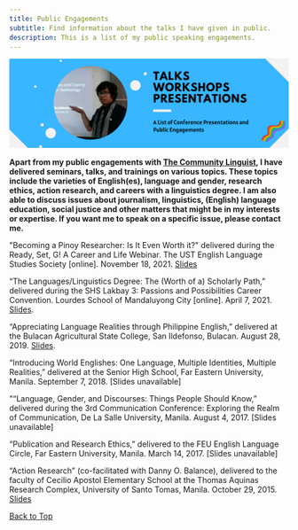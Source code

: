 ```yaml
---
title: Public Engagements
subtitle: Find information about the talks I have given in public.
description: This is a list of my public speaking engagements.
---
```


![](/images/site/pagebanner/presentations.png)

**Apart from my public engagements with [The Community Linguist](https://tclinguistics.github.io), I have delivered seminars, talks, and trainings on various topics. These topics include the varieties of English(es), language and gender, research ethics, action research, and careers with a linguistics degree. I am also able to discuss issues about journalism, linguistics, (English) language education, social justice and other matters that might be in my interests or expertise. If you want me to speak on a specific issue, please contact me.**

"Becoming a Pinoy Researcher: Is It Even Worth it?" delivered during the Ready, Set, G! A Career and Life Webinar. The UST English Language Studies Society [online]. November 18, 2021. [Slides](https://senseigab.github.io/files/presentations/00_talks/2021_UST_Gapas.pdf)

“The Languages/Linguistics Degree: The (Worth of a) Scholarly Path,” delivered during the SHS Lakbay 3: Passions and Possibilities Career Convention. Lourdes School of Mandaluyong City [online]. April 7, 2021. [Slides](https://senseigab.github.io/files/presentations/00_talks/2021_LSMC_Gapas.pdf).

“Appreciating Language Realities through Philippine English,” delivered at the Bulacan Agricultural State College, San Ildefonso, Bulacan. August 28, 2019. [Slides](https://senseigab.github.io/files/presentations/00_talks/2019_BASC_Gapas.pdf).

“Introducing World Englishes: One Language, Multiple Identities, Multiple Realities,” delivered at the Senior High School, Far Eastern University, Manila. September 7, 2018. [Slides unavailable]

"“Language, Gender, and Discourses: Things People Should Know,” delivered during the 3rd Communication Conference: Exploring the Realm of Communication, De La Salle University, Manila. August 4, 2017. [Slides unavailable]

“Publication and Research Ethics,” delivered to the FEU English Language Circle, Far Eastern University, Manila. March 14, 2017. [Slides unavailable]

“Action Research” (co-facilitated with Danny O. Balance), delivered to the faculty of Cecilio Apostol Elementary School at the Thomas Aquinas Research Complex, University of Santo Tomas, Manila. October 29, 2015. [Slides](https://senseigab.github.io/files/presentations/00_talks/2016_UST_Gapas.pdf)

<a href="#" class="button button--large">Back to Top</a>